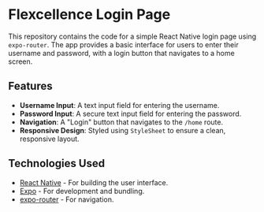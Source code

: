 # Flexcellence Login Page

This repository contains the code for a simple React Native login page using `expo-router`. The app provides a basic interface for users to enter their username and password, with a login button that navigates to a home screen.

## Features

- **Username Input**: A text input field for entering the username.
- **Password Input**: A secure text input field for entering the password.
- **Navigation**: A "Login" button that navigates to the `/home` route.
- **Responsive Design**: Styled using `StyleSheet` to ensure a clean, responsive layout.

## Technologies Used

- [React Native](https://reactnative.dev/) - For building the user interface.
- [Expo](https://expo.dev/) - For development and bundling.
- [expo-router](https://expo.github.io/router/docs) - For navigation.

